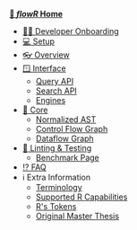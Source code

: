 **[💮 _flowR_ Home](https://github.com/flowr-analysis/flowr/wiki)**
* [🧑‍💻 Developer Onboarding](https://github.com/flowr-analysis/flowr/wiki/Onboarding)
* [💻 Setup](https://github.com/flowr-analysis/flowr/wiki/Setup)
* [👓 Overview](https://github.com/flowr-analysis/flowr/wiki/Overview)
* [🪟 Interface](https://github.com/flowr-analysis/flowr/wiki/Interface)
  * [Query API](https://github.com/flowr-analysis/flowr/wiki/Query-API)
  * [Search API](https://github.com/flowr-analysis/flowr/wiki/Search-API)
  * [Engines](https://github.com/flowr-analysis/flowr/wiki/Engines)
* [🌋 Core](https://github.com/flowr-analysis/flowr/wiki/Core)
  * [Normalized AST](https://github.com/flowr-analysis/flowr/wiki/Normalized-AST)
  * [Control Flow Graph](https://github.com/flowr-analysis/flowr/wiki/Control-Flow-Graph)
  * [Dataflow Graph](https://github.com/flowr-analysis/flowr/wiki/Dataflow-Graph)
* [🧹 Linting & Testing](https://github.com/flowr-analysis/flowr/wiki/Linting-and-Testing)
  * [Benchmark Page](https://flowr-analysis.github.io/flowr/wiki/stats/benchmark)
* [⁉️ FAQ](https://github.com/flowr-analysis/flowr/wiki/FAQ)
* ℹ️ Extra Information
  * [Terminology](https://github.com/flowr-analysis/flowr/wiki/Terminology)
  * [Supported R Capabilities](https://github.com/flowr-analysis/flowr/wiki/Capabilities) 
  * [R's Tokens](https://github.com/flowr-analysis/flowr/wiki/Tokens)
  * [Original Master Thesis](https://github.com/flowr-analysis/flowr/wiki/Thesis)
